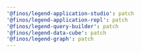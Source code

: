 ```yaml
---
'@finos/legend-application-studio': patch
'@finos/legend-application-repl': patch
'@finos/legend-query-builder': patch
'@finos/legend-data-cube': patch
'@finos/legend-graph': patch
---
```

